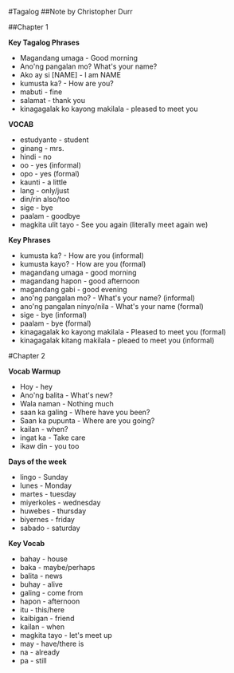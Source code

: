 #Tagalog
##Note by Christopher Durr

##Chapter 1

**Key Tagalog Phrases**

* Magandang umaga - Good morning 
* Ano'ng pangalan mo? What's your name?
* Ako ay si [NAME] - I am NAME
* kumusta ka? - How are you?
* mabuti - fine
* salamat - thank you
* kinagagalak ko kayong makilala - pleased to meet you

**VOCAB**

* estudyante - student
* ginang - mrs.
* hindi - no
* oo - yes (informal)
* opo - yes (formal)
* kaunti - a little
* lang - only/just
* din/rin also/too
* sige - bye
* paalam - goodbye
* magkita ulit tayo - See you again (literally meet again we)

**Key Phrases**

* kumusta ka? - How are you (informal)
* kumusta kayo? - How are you (formal)
* magandang umaga - good morning
* magandang hapon - good afternoon
* magandang gabi - good evening
* ano'ng pangalan mo? - What's your name? (informal)
* ano'ng pangalan ninyo/nila - What's your name (formal)
* sige - bye (informal)
* paalam - bye (formal)
* kinagagalak ko kayong makilala - Pleased to meet you (formal)
* kinagagalak kitang makilala - pleaed to meet you (informal)

#Chapter 2

**Vocab Warmup**

* Hoy - hey
* Ano'ng balita - What's new?
* Wala naman - Nothing much
* saan ka galing - Where have you been?
* Saan ka pupunta - Where are you going?
* kailan - when?
* ingat ka - Take care
* ikaw din - you too

**Days of the week**

* lingo - Sunday 
* lunes - Monday
* martes - tuesday
* miyerkoles - wednesday
* huwebes - thursday
* biyernes - friday
* sabado - saturday

**Key Vocab**

* bahay - house
* baka - maybe/perhaps
* balita - news
* buhay - alive
* galing - come from
* hapon - afternoon
* itu - this/here
* kaibigan - friend
* kailan - when
* magkita tayo - let's meet up
* may - have/there is
* na - already
* pa - still
